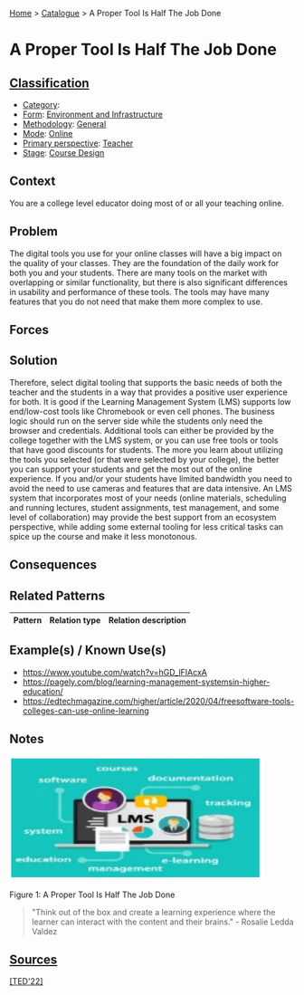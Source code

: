 [Home](../README.md) > [Catalogue](../Patterns_catalogue.md) > A Proper Tool Is Half The Job Done

# A Proper Tool Is Half The Job Done

## [Classification](facets/facets.md)

- [Category](facets/categories/categories.md):
- [Form](facets/forms/forms.md): [Environment and Infrastructure](facets/forms/Environment_and_Infrastructure.md)
- [Methodology](facets/methodologies/methodologies.md): [General](facets/methodologies/General.md)
- [Mode](facets/modes/modes.md): [Online](facets/modes/Online.md)
- [Primary perspective](facets/perspectives/perspectives.md): [Teacher](facets/perspectives/Teacher.md)
- [Stage](facets/stages/modes.md): [Course Design](facets/stages/Course_Design.md)

## Context

You are a college level educator doing most of or all your teaching online.

## Problem

The digital tools you use for your online classes will have a big impact on the quality of your classes. They are the foundation of the daily work for both you and your students. There are many tools on the market with overlapping or similar functionality, but there is also significant differences in usability and performance of these tools. The tools may have many features that you do not need that make them more complex to use.

## Forces

## Solution

Therefore, select digital tooling that supports the basic needs of both the teacher and the students in a way that provides a positive user experience for both. It is good if the Learning Management System (LMS) supports low end/low-cost tools like Chromebook or even cell phones. The business logic should run on the server side while the students only need the browser and credentials. Additional tools can either be provided by the college together with the LMS system, or you can use free tools or tools that have good discounts for students. The more you learn about utilizing the tools you selected (or that were selected by your college), the better you can support your students and get the most out of the online experience. If you and/or your students have limited bandwidth you need to avoid the need to use cameras and features that are data intensive. An LMS system that incorporates most of your needs (online materials, scheduling and running lectures, student assignments, test management, and some level of collaboration) may provide the best support from an ecosystem perspective, while adding some external tooling for less critical tasks can spice up the course and make it less monotonous.

## Consequences

## Related Patterns

|Pattern|Relation type|Relation description|
|--|--|--|

## Example(s) / Known Use(s)

- https://www.youtube.com/watch?v=hGD_lFIAcxA
- https://pagely.com/blog/learning-management-systemsin-higher-education/
- https://edtechmagazine.com/higher/article/2020/04/freesoftware-tools-colleges-can-use-online-learning

## Notes

![A Proper Tool Is Half The Job Done](https://github.com/ReliSA/STePSEnHECs-PaCt/blob/main/catalogue/facets/publications/ted22/A_Proper_Tool_Is_Half_The_Job_Done.png "A Proper Tool Is Half The Job Done")

Figure 1: A Proper Tool Is Half The Job Done

> "Think out of the box and create a learning experience where the learner can interact with the content and their brains." - Rosalie Ledda Valdez

## [Sources](../References.md)

[[TED'22]](facets/publications/ted22/ted22.md)
